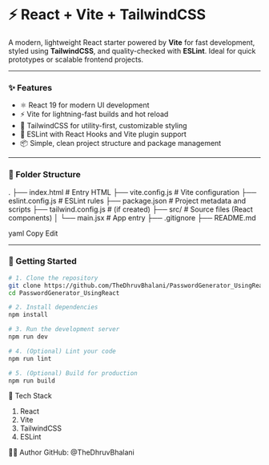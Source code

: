 # ⚡ React + Vite + TailwindCSS

A modern, lightweight React starter powered by **Vite** for fast development, styled using **TailwindCSS**, and quality-checked with **ESLint**. Ideal for quick prototypes or scalable frontend projects.

---

### ✨ Features

- ⚛️ React 19 for modern UI development
- ⚡ Vite for lightning-fast builds and hot reload
- 🎨 TailwindCSS for utility-first, customizable styling
- 🧹 ESLint with React Hooks and Vite plugin support
- 📦 Simple, clean project structure and package management

---

### 📁 Folder Structure

.
├── index.html # Entry HTML
├── vite.config.js # Vite configuration
├── eslint.config.js # ESLint rules
├── package.json # Project metadata and scripts
├── tailwind.config.js # (if created)
├── src/ # Source files (React components)
│ └── main.jsx # App entry
├── .gitignore
├── README.md

yaml
Copy
Edit

---

### 🚀 Getting Started

```bash
# 1. Clone the repository
git clone https://github.com/TheDhruvBhalani/PasswordGenerator_UsingReact.git
cd PasswordGenerator_UsingReact

# 2. Install dependencies
npm install

# 3. Run the development server
npm run dev

# 4. (Optional) Lint your code
npm run lint

# 5. (Optional) Build for production
npm run build

```

🔧 Tech Stack

1. React
2. Vite
3. TailwindCSS
4. ESLint

👨‍💻 Author
GitHub: @TheDhruvBhalani
